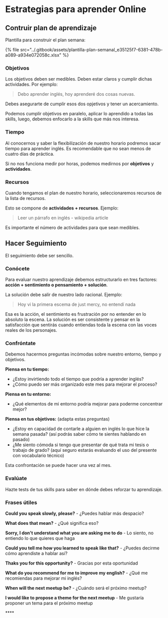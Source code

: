 # Estrategias para aprender Online

## Contruir plan de aprendizaje

Plantilla para construir el plan semana:

{% file src="../.gitbook/assets/plantilla-plan-semanal\_e35125f7-6381-478b-a089-a934e072058c.xlsx" %}

### Objetivos

Los objetivos deben ser medibles. Deben estar claros y cumplir dichas actividades. Por ejemplo:

> Debo aprender inglés, hoy aprenderé dos cosas nuevas.

Debes asegurarte de cumplir esos dos opjetivos y tener un acercamiento. 

Podemos cumplir objetivos en paralelo, aplicar lo aprendido a todas las skills, luego, debemos enfocarlo a la skills que más nos interesa.

### Tiempo

Al conocernos y saber la flexibilización de nuestro horario podremos sacar tiempo para aprender inglés. Es recomendable que no sean menos de cuatro días de práctica. 

Si no nos funciona medir por horas, podemos medirnos por **objetivos** y **actividades**. 

### Recursos

Cuando tengamos el plan de nuestro horario, seleccionaremos recursos de la lista de recursos.

Esto se compone de **actividades + recursos**. Ejemplo:

> Leer un párrafo en inglés - wikipedia article

Es importante el número de actividades para que sean medibles.

## Hacer Seguimiento

El seguimiento debe ser sencillo.

### Conócete

Para evaluar nuestro aprendizaje debemos estructurarlo en tres factores: **acción + sentimiento o pensamiento + solución**.

La solución debe salir de nuestro lado racional. Ejemplo:

> Hoy vi la primera escema de just mercy, no entendí nada

Esa es la acción, el sentimiento es frustración por no entender en lo absoluto la escena. La solución es ser consistente y pensar en la satisfacción que sentirás cuando entiendas toda la escena con las voces reales de los personajes.

### Confróntate

Debemos hacermos  preguntas incómodas sobre nuestro entorno, tiempo y objetivos.  
  
**Piensa en tu tiempo:**

* ¿Estoy invirtiendo todo el tiempo que podría a aprender inglés?
* ¿Cómo puedo ser más organizado este mes para mejorar el proceso?

**Piensa en tu entorno:**

* ¿Qué elementos de mi entorno podría mejorar para poderme concentrar mejor?

**Piensa en tus objetivos:** \(adapta estas preguntas\)

* ¿Estoy en capacidad de contarle a alguien en inglés lo que hice la semana pasada? \(así podrás saber cómo te sientes hablando en pasado\)
* ¿Me siento cómoda si tengo que presentar de qué trata mi tesis o trabajo de grado? \(aquí seguro estarás evaluando el uso del presente con vocabulario técnico\)

Esta confrontación se puede hacer una vez al mes. 

### Evalúate

Hazte tests de tus skills para saber en dónde debes reforzar tu aprendizaje. 

### Frases útiles

**Could you speak slowly, please?** - ¿Puedes hablar más despacio?

**What does that mean?** - ¿Qué significa eso?

**Sorry, I don't understand what you are asking me to do** - Lo siento, no entiendo lo que quieres que haga

**Could you tell me how you learned to speak like that?** - ¿Puedes decirme cómo aprendiste a hablar así?

**Thaks you for this opportunity?** - Gracias por esta oportunidad

**What do you recommend for me to improve my english?** - ¿Qué me recomiendas para mejorar mi inglés?

**When will the next meetup be?** - ¿Cuándo será el próximo meetup?

**I would like to propose a theme for the next meetup** - Me gustaría proponer un tema para el próximo meetup

\*\*\*\*

